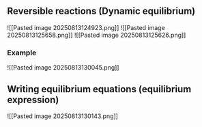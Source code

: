 ## Reversible reactions (Dynamic equilibrium)
![[Pasted image 20250813124923.png]]
![[Pasted image 20250813125658.png]]
![[Pasted image 20250813125626.png]]

### Example
![[Pasted image 20250813130045.png]]

## Writing equilibrium equations (equilibrium expression)
![[Pasted image 20250813130143.png]]
